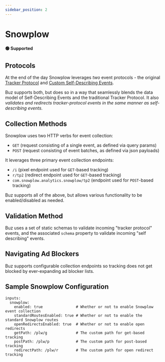 ```yaml
---
sidebar_position: 2
---
```


# Snowplow

**🟢 Supported**


## Protocols

At the end of the day Snowplow leverages *two* event protocols - the original [Tracker Protocol](https://docs.snowplowanalytics.com/docs/collecting-data/collecting-from-own-applications/snowplow-tracker-protocol/) and [Custom Self-Describing Events](https://docs.snowplowanalytics.com/docs/collecting-data/collecting-from-own-applications/javascript-trackers/javascript-tracker/javascript-tracker-v2/tracking-specific-events/#tracking-custom-self-describing-events).

Buz supports both, but does so in a way that seamlessly blends the data model of Self-Describing Events and the traditional Tracker Protocol. It also *validates and redirects tracker-protocol events in the same manner as self-describing events.*

## Collection Methods

Snowplow uses two HTTP verbs for event collection:

  - `GET` (request consisting of a single event, as defined via query params)
  - `POST` (request consisting of event batches, as defined via json payloads)

It leverages three primary event collection endpoints:

  - `/i` (pixel endpoint used for `GET`-based tracking)
  - `r/tp2` (redirect endpoint used for `GET`-based tracking)
  - `com.snowplow.analytics.snowplow/tp2` (endpoint used for `POST`-based tracking)

Buz supports all of the above, but allows various functionality to be enabled/disabled as needed.

## Validation Method

Buz uses a set of static schemas to validate incoming "tracker protocol" events, and the associated `schema` property to validate incoming "self describing" events.

## Navigating Ad Blockers

Buz supports configurable collection endpoints so tracking does not get blocked by ever-expanding ad blocker lists.


## Sample Snowplow Configuration

```
inputs:
  snowplow:
    enabled: true               # Whether or not to enable Snowplow event collection
    standardRoutesEnabled: true # Whether or not to enable the standard Snowplow routes
    openRedirectsEnabled: true  # Whether or not to enable open redirects
    getPath: /plw/g             # The custom path for get-based tracking
    postPath: /plw/p            # The custom path for post-based tracking
    redirectPath: /plw/r        # The custom path for open redirect tracking
